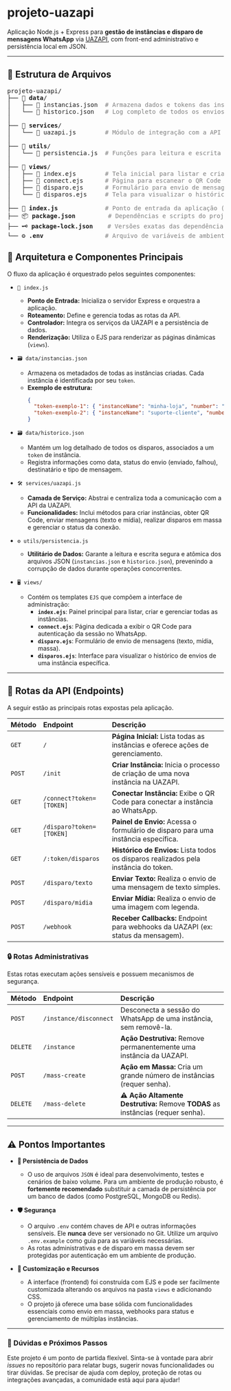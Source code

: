 # projeto-uazapi

Aplicação Node.js + Express para **gestão de instâncias e disparo de mensagens WhatsApp** via [UAZAPI](https://docs.uazapi.com/), com front-end administrativo e persistência local em JSON.

---

## 📂 Estrutura de Arquivos

<pre>
projeto-uazapi/
├── 📁 <b>data</b>/
│   ├── 📄 instancias.json  <span style="color:gray"># Armazena dados e tokens das instâncias criadas.</span>
│   └── 📄 historico.json   <span style="color:gray"># Log completo de todos os envios de mensagens.</span>
│
├── 📁 <b>services</b>/
│   └── 📄 uazapi.js        <span style="color:gray"># Módulo de integração com a API UAZAPI.</span>
│
├── 📁 <b>utils</b>/
│   └── 📄 persistencia.js  <span style="color:gray"># Funções para leitura e escrita de arquivos JSON.</span>
│
├── 📁 <b>views</b>/
│   ├── 📄 index.ejs        <span style="color:gray"># Tela inicial para listar e criar instâncias.</span>
│   ├── 📄 connect.ejs      <span style="color:gray"># Página para escanear o QR Code de conexão.</span>
│   ├── 📄 disparo.ejs      <span style="color:gray"># Formulário para envio de mensagens.</span>
│   └── 📄 disparos.ejs     <span style="color:gray"># Tela para visualizar o histórico de envios.</span>
│
├── 📜 <b>index.js</b>             <span style="color:gray"># Ponto de entrada da aplicação (Servidor Express e rotas).</span>
├── 📦 <b>package.json</b>         <span style="color:gray"># Dependências e scripts do projeto.</span>
├── 🗝️ <b>package-lock.json</b>    <span style="color:gray"># Versões exatas das dependências.</span>
└── ⚙️ <b>.env</b>                 <span style="color:gray"># Arquivo de variáveis de ambiente (não versionado).</span>
</pre>

## 🧩 Arquitetura e Componentes Principais

O fluxo da aplicação é orquestrado pelos seguintes componentes:

* `🚀 index.js`
    * **Ponto de Entrada:** Inicializa o servidor Express e orquestra a aplicação.
    * **Roteamento:** Define e gerencia todas as rotas da API.
    * **Controlador:** Integra os serviços da UAZAPI e a persistência de dados.
    * **Renderização:** Utiliza o EJS para renderizar as páginas dinâmicas (`views`).

* `🗃️ data/instancias.json`
    * Armazena os metadados de todas as instâncias criadas. Cada instância é identificada por seu `token`.
    * **Exemplo de estrutura:**
      ```json
      {
        "token-exemplo-1": { "instanceName": "minha-loja", "number": "5511999999999" },
        "token-exemplo-2": { "instanceName": "suporte-cliente", "number": "5511888888888" }
      }
      ```

* `🗃️ data/historico.json`
    * Mantém um log detalhado de todos os disparos, associados a um `token` de instância.
    * Registra informações como data, status do envio (enviado, falhou), destinatário e tipo de mensagem.

* `🛠️ services/uazapi.js`
    * **Camada de Serviço:** Abstrai e centraliza toda a comunicação com a API da UAZAPI.
    * **Funcionalidades:** Inclui métodos para criar instâncias, obter QR Code, enviar mensagens (texto e mídia), realizar disparos em massa e gerenciar o status da conexão.

* `⚙️ utils/persistencia.js`
    * **Utilitário de Dados:** Garante a leitura e escrita segura e atômica dos arquivos JSON (`instancias.json` e `historico.json`), prevenindo a corrupção de dados durante operações concorrentes.

* `🖥️ views/`
    * Contém os templates `EJS` que compõem a interface de administração:
        * **`index.ejs`**: Painel principal para listar, criar e gerenciar todas as instâncias.
        * **`connect.ejs`**: Página dedicada a exibir o QR Code para autenticação da sessão no WhatsApp.
        * **`disparo.ejs`**: Formulário de envio de mensagens (texto, mídia, massa).
        * **`disparos.ejs`**: Interface para visualizar o histórico de envios de uma instância específica.
---

## 🚦 Rotas da API (Endpoints)

A seguir estão as principais rotas expostas pela aplicação.

| Método | Endpoint                    | Descrição                                                                         |
| :----- | :-------------------------- | :-------------------------------------------------------------------------------- |
| `GET`  | `/`                         | **Página Inicial:** Lista todas as instâncias e oferece ações de gerenciamento.     |
| `POST` | `/init`                     | **Criar Instância:** Inicia o processo de criação de uma nova instância na UAZAPI.   |
| `GET`  | `/connect?token=[TOKEN]`    | **Conectar Instância:** Exibe o QR Code para conectar a instância ao WhatsApp.      |
| `GET`  | `/disparo?token=[TOKEN]`    | **Painel de Envio:** Acessa o formulário de disparo para uma instância específica. |
| `GET`  | `/:token/disparos`          | **Histórico de Envios:** Lista todos os disparos realizados pela instância do token. |
| `POST` | `/disparo/texto`            | **Enviar Texto:** Realiza o envio de uma mensagem de texto simples.                 |
| `POST` | `/disparo/midia`            | **Enviar Mídia:** Realiza o envio de uma imagem com legenda.                        |
| `POST` | `/webhook`                  | **Receber Callbacks:** Endpoint para webhooks da UAZAPI (ex: status da mensagem). |

### 🔒 Rotas Administrativas

Estas rotas executam ações sensíveis e possuem mecanismos de segurança.

| Método   | Endpoint              | Descrição                                                                         |
| :------- | :-------------------- | :-------------------------------------------------------------------------------- |
| `POST`   | `/instance/disconnect`| Desconecta a sessão do WhatsApp de uma instância, sem removê-la.                |
| `DELETE` | `/instance`           | **Ação Destrutiva:** Remove permanentemente uma instância da UAZAPI.            |
| `POST`   | `/mass-create`        | **Ação em Massa:** Cria um grande número de instâncias (requer senha).          |
| `DELETE` | `/mass-delete`        | **⚠️ Ação Altamente Destrutiva:** Remove **TODAS** as instâncias (requer senha). |

---

## ⚠️ Pontos Importantes

* **💾 Persistência de Dados**
    * O uso de arquivos `JSON` é ideal para desenvolvimento, testes e cenários de baixo volume. Para um ambiente de produção robusto, é **fortemente recomendado** substituir a camada de persistência por um banco de dados (como PostgreSQL, MongoDB ou Redis).

* **🛡️ Segurança**
    * O arquivo `.env` contém chaves de API e outras informações sensíveis. Ele **nunca** deve ser versionado no Git. Utilize um arquivo `.env.example` como guia para as variáveis necessárias.
    * As rotas administrativas e de disparo em massa devem ser protegidas por autenticação em um ambiente de produção.

* **🎨 Customização e Recursos**
    * A interface (frontend) foi construída com EJS e pode ser facilmente customizada alterando os arquivos na pasta `views` e adicionando CSS.
    * O projeto já oferece uma base sólida com funcionalidades essenciais como envio em massa, webhooks para status e gerenciamento de múltiplas instâncias.

---

### 🤝 Dúvidas e Próximos Passos

Este projeto é um ponto de partida flexível. Sinta-se à vontade para abrir *issues* no repositório para relatar bugs, sugerir novas funcionalidades ou tirar dúvidas. Se precisar de ajuda com deploy, proteção de rotas ou integrações avançadas, a comunidade está aqui para ajudar!
